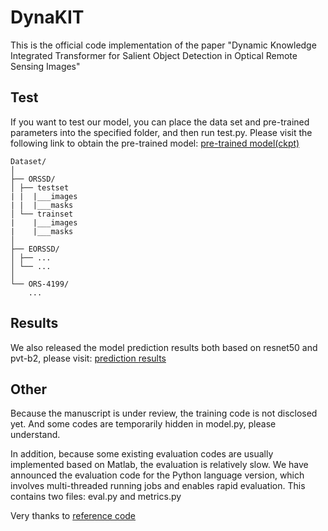 # DynaKIT
This is the official code implementation of the paper "Dynamic Knowledge Integrated Transformer for Salient Object Detection in Optical Remote Sensing Images"

## Test
If you want to test our model, you can place the data set and pre-trained parameters into the specified folder, and then run test.py. Please visit the following link to obtain the pre-trained model: [pre-trained model(ckpt)](https://drive.google.com/drive/folders/1LIpid9ZdUHhYkrSmttHIgGbpMMa-aJPN?usp=sharing)
```
Dataset/
│
├── ORSSD/
│ ├── testset
| |  |___images
| |  |___masks
│ └── trainset
|    |___images
|    |___masks
│ 
├── EORSSD/
│ ├── ...
│ └── ...
│
└── ORS-4199/
    ...
```

## Results
We also released the model prediction results both based on resnet50 and pvt-b2, please visit: [prediction results](https://drive.google.com/drive/folders/1LIpid9ZdUHhYkrSmttHIgGbpMMa-aJPN?usp=sharing)

## Other
Because the manuscript is under review, the training code is not disclosed yet. And some codes are temporarily hidden in model.py, please understand.

In addition, because some existing evaluation codes are usually implemented based on Matlab, the evaluation is relatively slow. We have announced the evaluation code for the Python language version, which involves multi-threaded running jobs and enables rapid evaluation. This contains two files: eval.py and metrics.py 

Very thanks to [reference code](https://github.com/whai362/PVT)


